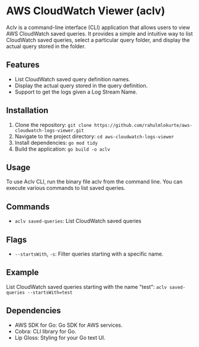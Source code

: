 # AWS CloudWatch Viewer (aclv)

Aclv is a command-line interface (CLI) application that allows users to view AWS CloudWatch saved queries.
It provides a simple and intuitive way to list CloudWatch saved queries, select a particular query folder, and display the actual query stored in the folder.

## Features

- List CloudWatch saved query definition names.
- Display the actual query stored in the query definition.
- Support to get the logs given a Log Stream Name.

## Installation

1. Clone the repository:
   ```git clone https://github.com/rahulmlokurte/aws-cloudwatch-logs-viewer.git```
2. Navigate to the project directory:
   ```cd aws-cloudwatch-logs-viewer```
3. Install dependencies:
   ```go mod tidy```
4. Build the application:
   ```go build -o aclv```

## Usage
To use Aclv CLI, run the binary file aclv from the command line. You can execute various commands to list saved queries.

## Commands
- `aclv saved-queries`:  List CloudWatch saved queries

## Flags
- `--startsWith`, `-s`: Filter queries starting with a specific name.

## Example
List CloudWatch saved queries starting with the name "test":
```aclv saved-queries --startsWith=test```

## Dependencies
- AWS SDK for Go: Go SDK for AWS services.
- Cobra: CLI library for Go.
- Lip Gloss: Styling for your Go text UI.
